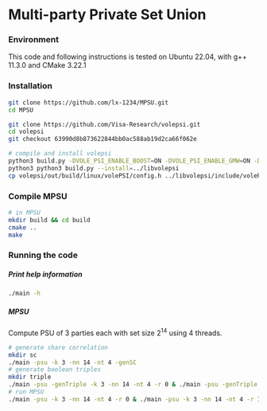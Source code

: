 # Multi-party Private Set Union

### Environment

This code and following instructions is tested on Ubuntu 22.04, with g++ 11.3.0 and CMake 3.22.1

### Installation

```bash
git clone https://github.com/lx-1234/MPSU.git
cd MPSU

git clone https://github.com/Visa-Research/volepsi.git
cd volepsi
git checkout 63990d8b873622844bb0ac588ab19d2ca66f062e

# compile and install volepsi
python3 build.py -DVOLE_PSI_ENABLE_BOOST=ON -DVOLE_PSI_ENABLE_GMW=ON -DVOLE_PSI_ENABLE_CPSI=OFF -DVOLE_PSI_ENABLE_OPPRF=OFF
python3 python3 build.py --install=../libvolepsi
cp volepsi/out/build/linux/volePSI/config.h ../libvolepsi/include/volePSI/
```

### Compile MPSU

```bash
# in MPSU
mkdir build && cd build
cmake ..
make
```

### Running the code

##### Print help information

```bash
./main -h
```

##### MPSU

Compute PSU of 3 parties each with set size $2^{14}$ using 4 threads.

```bash
# generate share correlation
mkdir sc
./main -psu -k 3 -nn 14 -nt 4 -genSC
# generate boolean triples
mkdir triple
./main -psu -genTriple -k 3 -nn 14 -nt 4 -r 0 & ./main -psu -genTriple -k 3 -nn 14 -nt 4 -r 1 & ./main -psu -genTriple -k 3 -nn 14 -nt 4 -r 2
# run MPSU
./main -psu -k 3 -nn 14 -nt 4 -r 0 & ./main -psu -k 3 -nn 14 -nt 4 -r 1 & ./main -psu -k 3 -nn 14 -nt 4 -r 2
```

